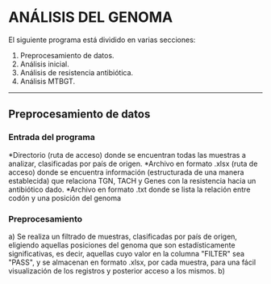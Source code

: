 # ANÁLISIS DEL GENOMA
El siguiente programa está dividido en varias secciones:
1. Preprocesamiento de datos.
2. Análisis inicial.
3. Análisis de resistencia antibiótica.
4. Análisis MTBGT.

---

## Preprocesamiento de datos
### Entrada del programa
*Directorio (ruta de acceso) donde se encuentran todas las muestras a analizar, clasificadas por país de origen.
*Archivo en formato .xlsx (ruta de acceso) donde se encuentra información (estructurada de una manera establecida) que relaciona TGN, TACH y Genes con la resistencia hacia un antibiótico dado.
*Archivo en formato .txt donde se lista la relación entre codón y una posición del genoma

### Preprocesamiento
a) Se realiza un filtrado de muestras, clasificadas por país de origen, eligiendo aquellas posiciones del genoma que son estadísticamente significativas, es decir, aquellas cuyo valor en la columna "FILTER" sea "PASS", y se almacenan en formato .xlsx, por cada muestra, para una fácil visualización de los registros y posterior acceso a los mismos.
b)


